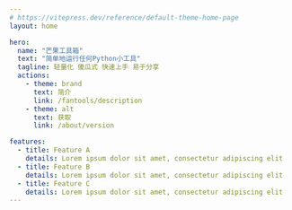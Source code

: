 ```yaml
---
# https://vitepress.dev/reference/default-theme-home-page
layout: home

hero:
  name: "芒果工具箱"
  text: "简单地运行任何Python小工具"
  tagline: 轻量化 傻瓜式 快速上手 易于分享
  actions:
    - theme: brand
      text: 简介
      link: /fantools/description
    - theme: alt
      text: 获取
      link: /about/version

features:
  - title: Feature A
    details: Lorem ipsum dolor sit amet, consectetur adipiscing elit
  - title: Feature B
    details: Lorem ipsum dolor sit amet, consectetur adipiscing elit
  - title: Feature C
    details: Lorem ipsum dolor sit amet, consectetur adipiscing elit
---
```


